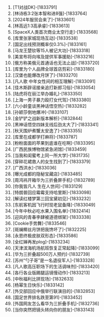 
1. [T1对战DK]-[1833791]
1. [林诗栋3:2张本智和进8强]-[1833764]
1. [2024年服贸会来了]-[1833601]
1. [林高远1:3高承睿]-[1833613]
1. [SpaceX人类首次商业太空行走]-[1833568]
1. [库里张家城现场互动]-[1833538]
1. [国足出线预测概率仅0.3%]-[1833161]
1. [马龙王楚钦等15人被记大功]-[1833318]
1. [美宣布将向埃及提供军事援助]-[1833216]
1. [俄方称美俄元首通话也无法止战]-[1833720]
1. [库里为个人品牌全球首店剪彩]-[1833180]
1. [汉堡也能爆改月饼了]-[1833270]
1. [凡人歌 中年女性间的相互理解]-[1833091]
1. [佳木斯辟谣接亲追打新郎习俗]-[1833054]
1. [陆虎将在丽江举办婚礼]-[1833350]
1. [上海一男子暴力殴打女代驾]-[1833380]
1. [六小龄童谈黑神话悟空热]-[1833282]
1. [孙颖莎倒地爆冲]-[1833107]
1. [金铲铲之战新版本解析]-[1832844]
1. [黑神话悟空四妹支线后劲太大了]-[1833341]
1. [秋天围炉煮蟹太安逸了]-[1833355]
1. [库里在成都学打麻将]-[1833787]
1. [粉粉面面的苹果到底谁在吃啊]-[1833395]
1. [广西民族博物馆紧急闭馆]-[1833459]
1. [当我和闺蜜考上同一所大学]-[1831735]
1. [穿碎花裙救人的女生找到了]-[1833379]
1. [广西洪水]-[1833036]
1. [曝光成都的隐秘宝藏店]-[1833485]
1. [周鸿祎开箱华为三折叠屏手机]-[1832789]
1. [你我皆凡人 生在人世间]-[1833129]
1. [特朗普回应霉霉支持哈里斯]-[1833098]
1. [解读红楼梦第三回宝黛初见]-[1833232]
1. [东航客机因飞行时现老鼠备降]-[1833049]
1. [今年中秋必吃水果入围名单]-[1832414]
1. [迎风的青春李肆被道德绑架]-[1833338]
1. [Cookie手势舞]-[1833546]
1. [斑斓椰丝月饼把我馋坏了]-[1832225]
1. [永恩终极皮肤双形态]-[1833586]
1. [全红婵再发plog]-[1833234]
1. [天津滨海机场航班恢复正常起降]-[1833099]
1. [华为三折叠超500万人预约]-[1832739]
1. [苏州“勺子哥”是一名退役军人]-[1833328]
1. [凡人歌高压职场下的生活调味剂]-[1833420]
1. [各行各业版踢腿运镜慢动作]-[1833213]
1. [中秋福利比拼现场]-[1832633]
1. [杨幂生日快乐]-[1833142]
1. [外交部回应中俄举行联演目的]-[1832853]
1. [国足世界排名跌至第91]-[1833452]
1. [外国网友怎么看华为三折叠手机]-[1832736]
1. [当你突然把镜头转向你的朋友]-[1833143]